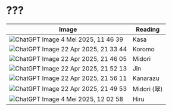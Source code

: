 # ???
Image | Reading
-- | --
![ChatGPT Image 4 Mei 2025, 11 46 39](https://github.com/user-attachments/assets/e3d221a2-df5d-4eb7-9b13-8a3e1ae53006) | Kasa
![ChatGPT Image 22 Apr 2025, 21 33 44](https://github.com/user-attachments/assets/86a10f84-bb58-4c30-90fd-81fc02cbfb65) | Koromo
![ChatGPT Image 22 Apr 2025, 21 46 05](https://github.com/user-attachments/assets/8ab83cb4-cf29-4065-9dae-2d35c1421ceb) | Midori
![ChatGPT Image 22 Apr 2025, 21 52 13](https://github.com/user-attachments/assets/df4797a1-b391-4d48-b535-437bca481305) | Jǐn
![ChatGPT Image 22 Apr 2025, 21 56 11](https://github.com/user-attachments/assets/469c1972-efb6-41f6-9d8f-f6116baa02be) | Kanarazu
![ChatGPT Image 22 Apr 2025, 21 49 53](https://github.com/user-attachments/assets/13cf654d-df54-4c54-ba1b-e3d13cf4b229) | Midori (翠)
![ChatGPT Image 4 Mei 2025, 12 02 58](https://github.com/user-attachments/assets/369473bf-25a9-416b-bea2-4f018872002c) | Hiru
